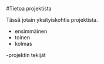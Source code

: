 #Tietoa projektista

Tässä jotain yksityiskohtia projektista.
- ensimmäinen
- toinen
- kolmas

-projektin tekijät